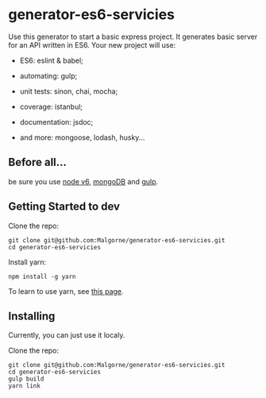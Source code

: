 # generator-es6-servicies

Use this generator to start a basic express project. It generates basic server for an API written in ES6. Your new project will use:

* ES6: eslint & babel;

* automating: gulp;

* unit tests: sinon, chai, mocha;

* coverage: istanbul;

* documentation: jsdoc;

* and more: mongoose, lodash, husky...


## Before all...

be sure you use [node v6](https://nodejs.org/en/download/), [mongoDB](https://docs.mongodb.com/manual/installation/) and [gulp](http://gulpjs.com/).

## Getting Started to dev

Clone the repo:

```
git clone git@github.com:Malgorne/generator-es6-servicies.git
cd generator-es6-servicies
```

Install yarn:

```
npm install -g yarn
```

To learn to use yarn, see [this page](https://yarnpkg.com/lang/en/docs/usage/).

## Installing

Currently, you can just use it localy.

Clone the repo:

```
git clone git@github.com:Malgorne/generator-es6-servicies.git
cd generator-es6-servicies
gulp build
yarn link
```

